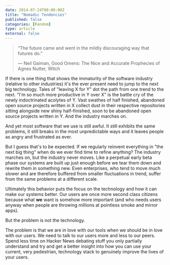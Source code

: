 ```yaml
---
date: 2014-07-24T00:00:00Z
title: "Nomadic Tendencies"
published: false
categories: [Random]
type: article
external: false
---
```


> “The future came and went in the mildly discouraging way that futures do.”
>
> ― Neil Gaiman, Good Omens: The Nice and Accurate Prophecies of Agnes Nutter, Witch

If there is one thing that shows the immaturity of the software industry (relative to other industries) it's the ever present need to jump to the next big technology.  Tales of "leaving X for Y" dot the path from one trend to the next. "I'm so much more productive in Y over X" is the battle cry of the newly indoctrinated acolytes of Y. Vast swathes of half finished, abandoned open source projects written in X collect dust in their respective repositories sitting alongside new shiny half-finished, soon to be abandoned open source projects written in Y.  And the industry marches on.

And yet most software that we use is still awful.  It still exhibits the same problems, it still breaks in the most unpredictable ways and it leaves people as angry and frustrated as ever.

But I guess that's to be expected.  If we regularly reinvent everything in "the next big thing" when do we ever find time to refine anything?  The industry marches on, but the industry never moves.  Like a perpetual early beta phase our systems are built up just enough before we tear them down and rewrite them in something new.  Even enterprises, who tend to move much slower and are therefore buffered from smaller fluctuations in trend, suffer from the same problems at a different scale.

Ultimately this behavior puts the focus on the technology and how it can make our systems better.  Our users are once more second class citizens because what __we__ want is somehow more important (and who needs users anyway when people are throwing millions at pointless smoke and mirror apps).  

But the problem is not the technology.  

The problem is that we are in love with our tools when we should be in love with our users.  We need to talk to our users more and less to our peers.  Spend less time on Hacker News debating stuff you only partially understand and try and get a better insight into how you can use your current, very pedestrian, technology stack to genuinely improve the lives of your users.
